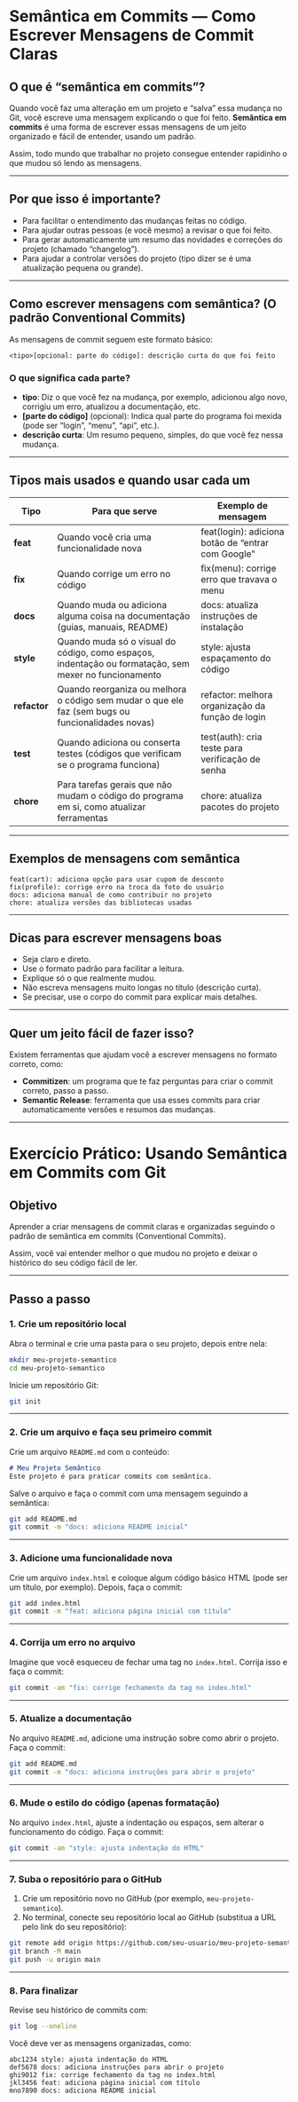 # Semântica em Commits — Como Escrever Mensagens de Commit Claras

## O que é “semântica em commits”?

Quando você faz uma alteração em um projeto e “salva” essa mudança no Git, você escreve uma mensagem explicando o que foi feito.
**Semântica em commits** é uma forma de escrever essas mensagens de um jeito organizado e fácil de entender, usando um padrão.

Assim, todo mundo que trabalhar no projeto consegue entender rapidinho o que mudou só lendo as mensagens.

---

## Por que isso é importante?

* Para facilitar o entendimento das mudanças feitas no código.
* Para ajudar outras pessoas (e você mesmo) a revisar o que foi feito.
* Para gerar automaticamente um resumo das novidades e correções do projeto (chamado “changelog”).
* Para ajudar a controlar versões do projeto (tipo dizer se é uma atualização pequena ou grande).

---

## Como escrever mensagens com semântica? (O padrão Conventional Commits)

As mensagens de commit seguem este formato básico:

```
<tipo>[opcional: parte do código]: descrição curta do que foi feito
```

### O que significa cada parte?

* **tipo**: Diz o que você fez na mudança, por exemplo, adicionou algo novo, corrigiu um erro, atualizou a documentação, etc.
* **\[parte do código]** (opcional): Indica qual parte do programa foi mexida (pode ser “login”, “menu”, “api”, etc.).
* **descrição curta**: Um resumo pequeno, simples, do que você fez nessa mudança.

---

## Tipos mais usados e quando usar cada um

| Tipo         | Para que serve                                                                                        | Exemplo de mensagem                                |
| ------------ | ----------------------------------------------------------------------------------------------------- | -------------------------------------------------- |
| **feat**     | Quando você cria uma funcionalidade nova                                                              | feat(login): adiciona botão de “entrar com Google” |
| **fix**      | Quando corrige um erro no código                                                                      | fix(menu): corrige erro que travava o menu         |
| **docs**     | Quando muda ou adiciona alguma coisa na documentação (guias, manuais, README)                         | docs: atualiza instruções de instalação            |
| **style**    | Quando muda só o visual do código, como espaços, indentação ou formatação, sem mexer no funcionamento | style: ajusta espaçamento do código                |
| **refactor** | Quando reorganiza ou melhora o código sem mudar o que ele faz (sem bugs ou funcionalidades novas)     | refactor: melhora organização da função de login   |
| **test**     | Quando adiciona ou conserta testes (códigos que verificam se o programa funciona)                     | test(auth): cria teste para verificação de senha   |
| **chore**    | Para tarefas gerais que não mudam o código do programa em si, como atualizar ferramentas              | chore: atualiza pacotes do projeto                 |

---

## Exemplos de mensagens com semântica

```
feat(cart): adiciona opção para usar cupom de desconto
fix(profile): corrige erro na troca da foto do usuário
docs: adiciona manual de como contribuir no projeto
chore: atualiza versões das bibliotecas usadas
```

---

## Dicas para escrever mensagens boas

* Seja claro e direto.
* Use o formato padrão para facilitar a leitura.
* Explique só o que realmente mudou.
* Não escreva mensagens muito longas no título (descrição curta).
* Se precisar, use o corpo do commit para explicar mais detalhes.

---

## Quer um jeito fácil de fazer isso?

Existem ferramentas que ajudam você a escrever mensagens no formato correto, como:

* **Commitizen**: um programa que te faz perguntas para criar o commit correto, passo a passo.
* **Semantic Release**: ferramenta que usa esses commits para criar automaticamente versões e resumos das mudanças.

---


# Exercício Prático: Usando Semântica em Commits com Git

## Objetivo

Aprender a criar mensagens de commit claras e organizadas seguindo o padrão de semântica em commits (Conventional Commits).

Assim, você vai entender melhor o que mudou no projeto e deixar o histórico do seu código fácil de ler.

---

## Passo a passo

### 1. Crie um repositório local

Abra o terminal e crie uma pasta para o seu projeto, depois entre nela:

```bash
mkdir meu-projeto-semantico
cd meu-projeto-semantico
```

Inicie um repositório Git:

```bash
git init
```

---

### 2. Crie um arquivo e faça seu primeiro commit

Crie um arquivo `README.md` com o conteúdo:

```markdown
# Meu Projeto Semântico
Este projeto é para praticar commits com semântica.
```

Salve o arquivo e faça o commit com uma mensagem seguindo a semântica:

```bash
git add README.md
git commit -m "docs: adiciona README inicial"
```

---

### 3. Adicione uma funcionalidade nova

Crie um arquivo `index.html` e coloque algum código básico HTML (pode ser um título, por exemplo). Depois, faça o commit:

```bash
git add index.html
git commit -m "feat: adiciona página inicial com título"
```

---

### 4. Corrija um erro no arquivo

Imagine que você esqueceu de fechar uma tag no `index.html`. Corrija isso e faça o commit:

```bash
git commit -am "fix: corrige fechamento da tag no index.html"
```

---

### 5. Atualize a documentação

No arquivo `README.md`, adicione uma instrução sobre como abrir o projeto. Faça o commit:

```bash
git add README.md
git commit -m "docs: adiciona instruções para abrir o projeto"
```

---

### 6. Mude o estilo do código (apenas formatação)

No arquivo `index.html`, ajuste a indentação ou espaços, sem alterar o funcionamento do código. Faça o commit:

```bash
git commit -am "style: ajusta indentação do HTML"
```

---

### 7. Suba o repositório para o GitHub

1. Crie um repositório novo no GitHub (por exemplo, `meu-projeto-semantico`).
2. No terminal, conecte seu repositório local ao GitHub (substitua a URL pelo link do seu repositório):

```bash
git remote add origin https://github.com/seu-usuario/meu-projeto-semantico.git
git branch -M main
git push -u origin main
```

---

### 8. Para finalizar

Revise seu histórico de commits com:

```bash
git log --oneline
```

Você deve ver as mensagens organizadas, como:

```
abc1234 style: ajusta indentação do HTML
def5678 docs: adiciona instruções para abrir o projeto
ghi9012 fix: corrige fechamento da tag no index.html
jkl3456 feat: adiciona página inicial com título
mno7890 docs: adiciona README inicial
```



